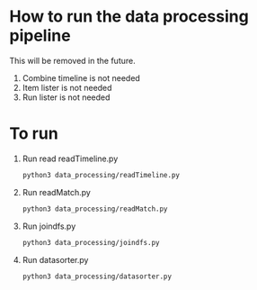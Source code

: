# How to run the data processing pipeline

This will be removed in the future.

1. Combine timeline is not needed
2. Item lister is not needed
3. Run lister is not needed


# To run

1. Run read readTimeline.py

    ```bash
    python3 data_processing/readTimeline.py
    ```

2. Run readMatch.py
    
    ```bash
    python3 data_processing/readMatch.py
    ```

3. Run joindfs.py

    ```bash
    python3 data_processing/joindfs.py
    ```

4. Run datasorter.py

    ```bash
    python3 data_processing/datasorter.py
    ```

    



